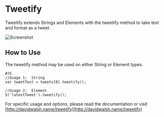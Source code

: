 Tweetify
=========

Tweetify extends Strings and Elements with the tweetify method to take text and format as a tweet.

![Screenshot](http://davidwalsh.name/wp-content/themes/walshbook3/images/twitter.png)


How to Use
----------

The tweetify method may be used on either String or Element types.

	#JS
	//Usage 1:  String
	var tweetText = tweets[0].tweetify();
	
	//Usage 2:  Element
	$('latestTweet').tweetify();

For specific usage and options, please read the documentation or visit [http://davidwalsh.name/tweetify](http://davidwalsh.name/tweetify)